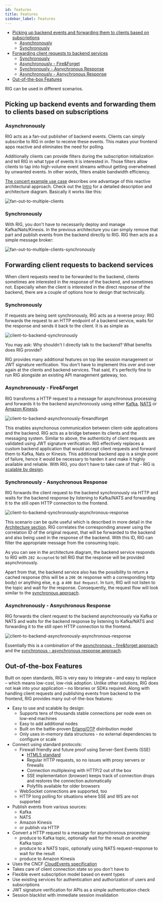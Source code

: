 ```yaml
---
id: features
title: Features
sidebar_label: Features
---
```


* [Picking up backend events and forwarding them to clients based on subscriptions](#picking-up-backend-events-and-forwarding-them-to-clients-based-on-subscriptions)
  * [Asynchronously](#asynchronously)
  * [Synchronously](#synchronously)
* [Forwarding client requests to backend services](#forwarding-client-requests-to-backend-services)
  * [Synchronously](#synchronously-1)
  * [Asynchronously - Fire&Forget](#asynchronously---fireforget)
  * [Synchronously - Asnychronous Response](#synchronously---asnychronous-response)
  * [Asynchronously - Asnychronous Response](#asynchronously---asnychronous-response)
* [Out-of-the-box Features](#out-of-the-box-features)

RIG can be used in different scenarios.

## Picking up backend events and forwarding them to clients based on subscriptions

### Asynchronously

RIG acts as a fan-out publisher of backend events. Clients can simply subscribe to RIG in order to receive these events. This makes your frontend apps reactive and eliminates the need for polling.

Additionally clients can provide filters during the subscription initialization and tell RIG in what type of events it is interested in. Those filters allow clients to tap into high-volume event streams without getting overwhelmed by unwanted events. In other words, filters enable bandwidth efficiency.

[The concert example use case](https://accenture.github.io/reactive-interaction-gateway/docs/intro.html#use-case-real-time-updates) describes one advantage of this reactive architectural approach. Check out the [Intro](https://accenture.github.io/reactive-interaction-gateway/docs/intro.html#reactive-interaction-gateway) for a detailed description and architecture diagram. Basically it works like this:

![fan-out-to-multiple-clients](./assets/features-fan-out-to-multiple-clients.png)

### Synchronously

With RIG, you don't have to necessarily deploy and manage Kafka/Nats/Kinesis. In the previous architecture you can simply remove that part and publish events from the backend directly to RIG. RIG then acts as a simple message broker:

![fan-out-to-multiple-clients-synchronously](./assets/features-fan-out-to-multiple-clients-synchronously.png)

## Forwarding client requests to backend services

When client requests need to be forwarded to the backend, clients sometimes are interested in the response of the backend, and sometimes not. Especially when the client is interested in the direct response of the backend, there are a couple of options how to design that technically.

### Synchronously

If requests are being sent synchronously, RIG acts as a reverse proxy: RIG forwards the request to an HTTP endpoint of a backend service, waits for the response and sends it back to the client. It is as simple as

![client-to-backend-synchronously](./assets/features-client-to-backend-synchronously.png)

You may ask: Why shouldn't I directly talk to the backend? What benefits does RIG provide?

RIG provides many additional features on top like session management or JWT signature verification. You don't have to implement this over and over again at the clients and backend services. That said, it's perfectly fine to run RIG alongside an existing API management gateway, too.

### Asynchronously - Fire&Forget

RIG transforms a HTTP request to a message for asynchronous processing and forwards it to the backend asynchronously using either [Kafka](https://kafka.apache.org/), [NATS](https://nats.io/) or [Amazon Kinesis](https://aws.amazon.com/kinesis/).

![client-to-backend-asynchronously-fireandforget](./assets/features-client-to-backend-asynchronously-fireandforget.png)

This enables asynchonous communication between client-side applications and the backend. RIG acts as a bridge between its clients and the messaging system. Similar to above, the authenticity of client requests are validated using JWT signature verification. RIG effectively replaces a custom backend application that would accept client requests and forward them to Kafka, Nats or Kinesis. This additional backend app is a single point of failure, hence it would be necessary to harden it and make it highly available and reliable. With RIG, you don't have to take care of that - RIG is [scalable by design](https://accenture.github.io/reactive-interaction-gateway/docs/features.html#out-of-the-box-features).

### Synchronously - Asnychronous Response

RIG forwards the client request to the backend synchronously via HTTP and waits for the backend response by listening to Kafka/NATS and forwarding it to the still open HTTP connection to the frontend.

![client-to-backend-synchronously-asynchronous-response](./assets/features-client-to-backend-synchronously-asynchronous-response.png)

This scenario can be quite useful which is described in more detail in the [Architecture section](https://accenture.github.io/reactive-interaction-gateway/docs/architecture.html#providing-a-synchronous-api-for-asynchronous-back-end-services). RIG correlates the corresponding answer using the correlation ID of the original request, that will be forwarded to the backend and also being used in the response of the backend. With this ID, RIG can filter the appropriate message from the consuming topic.

As you can see in the architecture diagram, the backend service responds to RIG with `202 Accepted` to tell RIG that the response will be provided asynchronously.

Apart from that, the backend service also has the possibility to return a cached response (this will be a `200 OK` response with a corresponding http body) or anything else, e.g. a `400 Bad Request`. In turn, RIG will not listen to the topic and wait for the response. Consequently, the request flow will look similar to the [synchronous approach](#synchronously).

### Asynchronously - Asnychronous Response

RIG forwards the client request to the backend asynchronously via Kafka or NATS and waits for the backend response by listening to Kafka/NATS and forwarding it to the still open HTTP connection to the frontend.

![client-to-backend-asynchronously-asynchronous-response](./assets/features-client-to-backend-asynchronously-asynchronous-response.png)

Essentially this is a combination of the [asynchronous - fire&forget approach](#asynchronously---fireforget) and the [synchronous - asynchronous response approach](#synchronously---asnychronous-response).

## Out-of-the-box Features  

Built on open standards, RIG is very easy to integrate – and easy to replace – which means low-cost, low-risk adoption. Unlike other solutions, RIG does not leak into your application – no libraries or SDKs required. Along with handling client requests and publishing events from backend to the frontend, RIG provides many out-of-the-box features:

- Easy to use and scalable by design:
  - Supports tens of thousands stable connections per node even on low-end machines
  - Easy to add additional nodes
  - Built on the battle-proven [Erlang/OTP](http://www.erlang.org/) distribution model
  - Only uses in-memory data structures - no external dependencies to configure or scale
- Connect using standard protocols:
  - Firewall friendly and future proof using Server-Sent Events (SSE)
    - [HTML5 standard](https://html.spec.whatwg.org/multipage/server-sent-events.html#server-sent-events)
    - Regular HTTP requests, so no issues with proxy servers or firewalls
    - Connection multiplexing with HTTP/2 out of the box
    - SSE implementation (browser) keeps track of connection drops and restores the connection automatically
    - Polyfills available for older browsers
  - WebSocket connections are supported, too
  - HTTP long polling for situations where SSE and WS are not supported
- Publish events from various sources:
  - Kafka
  - NATS
  - Amazon Kinesis
  - or publish via HTTP
- Convert a HTTP request to a message for asynchronous processing:
  - produce to Kafka topic, optionally wait for the result on another Kafka topic
  - produce to a NATS topic, optionally using NATS request-response to wait for the result
  - produce to Amazon Kinesis
- Uses the CNCF [CloudEvents specification](https://cloudevents.io/)
- Takes care of client connection state so you don't have to
- Flexible event subscription model based on event types
- Use existing services for authentication and authorization of users and subscriptions
- JWT signature verification for APIs as a simple authentication check
- Session blacklist with immediate session invalidation
